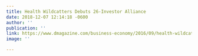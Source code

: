 ```yaml
---
title: Health Wildcatters Debuts 26-Investor Alliance
date: 2018-12-07 12:14:18 -0600
author: ''
publication: ''
link: https://www.dmagazine.com/business-economy/2016/09/health-wildcatters-debuts-26-investor-alliance/
image: ''

---
```

